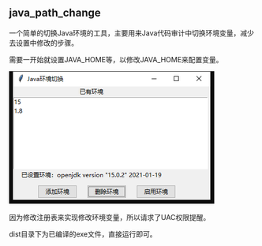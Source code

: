 ## java_path_change

一个简单的切换Java环境的工具，主要用来Java代码审计中切换环境变量，减少去设置中修改的步骤。

需要一开始就设置JAVA_HOME等，以修改JAVA_HOME来配置变量。

![image-20210712120423845](./image/image-20210712120423845.png)

因为修改注册表来实现修改环境变量，所以请求了UAC权限提醒。

dist目录下为已编译的exe文件，直接运行即可。

